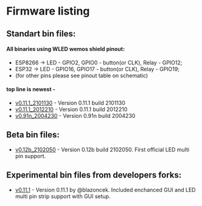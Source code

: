 # Firmware listing
## Standart bin files:
#### All binaries using WLED wemos shield pinout:
-   ESP8266 -> LED - GPIO2, GPIO0 - button(or CLK), Relay - GPIO12;
-   ESP32 -> LED - GPIO16, GPIO17 - button(or CLK), Relay - GPIO19;
-   (for other pins please see pinout table on schematic)
#### top line is newest -
-   [v0.11.1_2101130](https://github.com/srg74/WLED-wemos-shield/tree/master/resources/Firmware/WLED_wemos_shield/v0.11.1_2101130) - Version 0.11.1 build 2101130
-   [v0.11.1_2012210](https://github.com/srg74/WLED-wemos-shield/tree/master/resources/Firmware/WLED_wemos_shield/v0.11.1_2012210) - Version 0.11.1 build 2012210
-   [v0.91n_2004230](https://github.com/srg74/WLED-wemos-shield/tree/master/resources/Firmware/WLED_wemos_shield/v0.91n_2004230) - Version 0.91n build 2004230

## Beta bin files:
-   [v0.12b_2102050](https://github.com/srg74/WLED-wemos-shield/tree/master/resources/Firmware/WLED_wemos_shield/v0.12b_2102050) - Version 0.12b build 2102050. First official LED multi pin support.

## Experimental bin files from developers forks:
-   [v0.11.1](https://github.com/srg74/WLED-wemos-shield/tree/master/resources/Firmware/WLED_wemos_shield/v0.11.1_blazonchek_multistrip) - Version 0.11.1 by @blazoncek. Included enchanced GUI and LED multi pin strip support with GUI setup.



